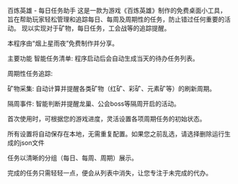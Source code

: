 百炼英雄 - 每日任务助手
这是一款为游戏《百炼英雄》制作的免费桌面小工具，旨在帮助玩家轻松管理和追踪每日、每周及周期性的任务，防止错过任何重要的活动。
现以实现对于矿物，每日任务，工会战等的追踪提醒。

本程序由“烟上星雨夜”免费制作并分享。

主要功能
智能任务清单: 程序启动后会自动生成当天的待办任务列表。

周期性任务追踪:

矿物采集: 自动计算并提醒各类矿物（红矿、彩矿、元素矿等）的刷新周期。

隔周事件: 智能判断并提醒龙巢、公会boss等隔周开启的活动。


首次使用时，可根据您的游戏进度，灵活设置各项周期任务的初始状态。

所有设置将自动保存在本地，无需重复配置。如果您之前乱选，请选择删除运行生成的json文件


任务以清晰的分组（每日、每周、周期）展示。

完成的任务只需轻轻一点，便会从列表中消失，让您专注于未完成的代办。

